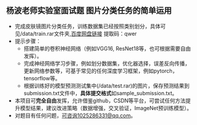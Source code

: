 ## 杨波老师实验室面试题 图片分类任务的简单运用
+ 完成皮肤镜图片分类任务，训练数据集已经按照类别划分，具体可见/data/train.rar文件夹,[百度网盘链接](https://pan.baidu.com/s/1_bzXuAHN6u8CBgrBZ82FFA) 提取码：qwer
+ 提示步骤：
  - 搭建简单的卷积神经网络（例如VGG16, ResNet18等，也可根据需要自由发挥）。
  - 完成神经网络学习步骤，例如划分数据集，优化器选择，误差反向传播，更新网络参数等，可基于常见的任何深度学习框架，例如pytorch，tensorflow等。
  - 根据训练好的模型预测测试集中(/data/test.rar)的图片，保存预测结果到submission.txt文件中，**具体提交格式**如sample_submission.txt。
+ 本项目可**完全自由**发挥，允许借鉴github，CSDN等平台，可尝试任何方法提升模型结果，建议改进策略（数据增强，交叉验证，ImageNet预训练模型）。
+ 对题目有任何问题，可咨询1025286331@qq.com。
